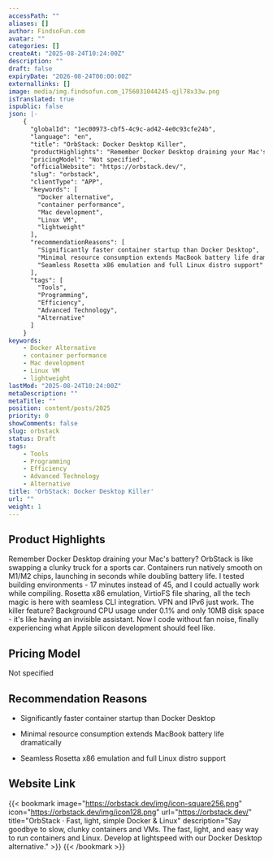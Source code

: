 ```yaml
---
accessPath: ""
aliases: []
author: FindsoFun.com
avatar: ""
categories: []
createAt: "2025-08-24T10:24:00Z"
description: ""
draft: false
expiryDate: "2026-08-24T00:00:00Z"
externallinks: []
image: media/img.findsofun.com_1756031044245-qjl78x33w.png
isTranslated: true
ispublic: false
json: |-
    {
      "globalId": "1ec00973-cbf5-4c9c-ad42-4e0c93cfe24b",
      "language": "en",
      "title": "OrbStack: Docker Desktop Killer",
      "productHighlights": "Remember Docker Desktop draining your Mac's battery? OrbStack is like swapping a clunky truck for a sports car. Containers run natively smooth on M1/M2 chips, launching in seconds while doubling battery life. I tested building environments - 17 minutes instead of 45, and I could actually work while compiling. Rosetta x86 emulation, VirtioFS file sharing, all the tech magic is here with seamless CLI integration. VPN and IPv6 just work. The killer feature? Background CPU usage under 0.1% and only 10MB disk space - it's like having an invisible assistant. Now I code without fan noise, finally experiencing what Apple silicon development should feel like.",
      "pricingModel": "Not specified",
      "officialWebsite": "https://orbstack.dev/",
      "slug": "orbstack",
      "clientType": "APP",
      "keywords": [
        "Docker alternative",
        "container performance",
        "Mac development",
        "Linux VM",
        "lightweight"
      ],
      "recommendationReasons": [
        "Significantly faster container startup than Docker Desktop",
        "Minimal resource consumption extends MacBook battery life dramatically",
        "Seamless Rosetta x86 emulation and full Linux distro support"
      ],
      "tags": [
        "Tools",
        "Programming",
        "Efficiency",
        "Advanced Technology",
        "Alternative"
      ]
    }
keywords:
    - Docker Alternative
    - container performance
    - Mac development
    - Linux VM
    - lightweight
lastMod: "2025-08-24T10:24:00Z"
metaDescription: ""
metaTitle: ""
position: content/posts/2025
priority: 0
showComments: false
slug: orbstack
status: Draft
tags:
    - Tools
    - Programming
    - Efficiency
    - Advanced Technology
    - Alternative
title: 'OrbStack: Docker Desktop Killer'
url: ""
weight: 1
---
```

## Product Highlights
Remember Docker Desktop draining your Mac's battery? OrbStack is like swapping a clunky truck for a sports car. Containers run natively smooth on M1/M2 chips, launching in seconds while doubling battery life. I tested building environments - 17 minutes instead of 45, and I could actually work while compiling. Rosetta x86 emulation, VirtioFS file sharing, all the tech magic is here with seamless CLI integration. VPN and IPv6 just work. The killer feature? Background CPU usage under 0.1% and only 10MB disk space - it's like having an invisible assistant. Now I code without fan noise, finally experiencing what Apple silicon development should feel like.

## Pricing Model
<!--more-->Not specified

## Recommendation Reasons
- Significantly faster container startup than Docker Desktop

- Minimal resource consumption extends MacBook battery life dramatically

- Seamless Rosetta x86 emulation and full Linux distro support

## Website Link
{{< bookmark image="https://orbstack.dev/img/icon-square256.png" icon="https://orbstack.dev/img/icon128.png" url="https://orbstack.dev/" title="OrbStack · Fast, light, simple Docker & Linux" description="Say goodbye to slow, clunky containers and VMs. The fast, light, and easy way to run containers and Linux. Develop at lightspeed with our Docker Desktop alternative." >}}
{{< /bookmark >}}


